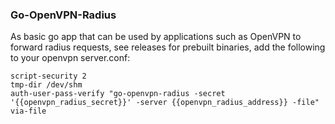 ### Go-OpenVPN-Radius

As basic go app that can be used by applications such as OpenVPN to forward radius requests, see releases for prebuilt binaries, add the following to your openvpn server.conf:

```
script-security 2
tmp-dir /dev/shm
auth-user-pass-verify "go-openvpn-radius -secret '{{openvpn_radius_secret}}' -server {{openvpn_radius_address}} -file" via-file
```